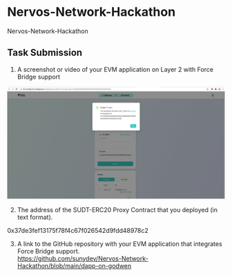# Nervos-Network-Hackathon
Nervos-Network-Hackathon

## Task Submission
1. A screenshot or video of your EVM application on Layer 2 with Force Bridge support

![Alt text](https://github.com/sunydev/Nervos-Network-Hackathon/blob/main/task8/forceBridge.png?raw=true)

2. The address of the SUDT-ERC20 Proxy Contract that you deployed (in text format). 

 0x37de3fef13175f78f4c67f026542d9fdd48978c2

3. A link to the GitHub repository with your EVM application that integrates Force Bridge support.  
 https://github.com/sunydev/Nervos-Network-Hackathon/blob/main/dapp-on-godwen

 

